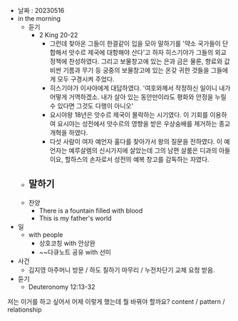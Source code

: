 - 날짜 : 20230516
- in the morning
	- 듣기
		- 2 King 20-22
			- 그런데 찾아온 그들이 한결같이 입을 모아 말하기를 '약소 국가들이 단합해서 앗수르 제국에 대항해야 산다'고 하자 히스기야가 그들의 외교정책에 찬성하였다. 그리고 보물창고에 있는 은과 금은 물론, 향료와 값비싼 기름과 무기 등 궁중의 보물창고에 있는 온갖 귀한 것들을 그들에게 모두 구경시켜 주었다.
			- 히스기야가 이사야에게 대답하였다. '여호와께서 작정하신 일이니 내가 어떻게 거역하겠소. 내가 살아 있는 동안만이라도 평화와 안정을 누릴 수 있다면 그것도 다행이 아니오'
			- 요시야왕 18년은 앗수르 제국이 몰락하는 시기였다. 이 기회를 이용하여 요시야는 성전에서 앗수르의 영향을 받은 우상숭배를 제거하는 종교개혁을 하였다.
			- 다섯 사람이 여자 예언자 훌다를 찾아가서 왕의 질문을 전하였다. 이 예언자는 예루살렘의 신시가지에 살았는데 그의 남편 살룸은 디과의 아들이요, 할하스의 손자로서 성전의 예복 창고를 감독하는 자였다.
	- 말하기
		-  
	- 찬양
		- There is a fountain filled with blood
		- This is my father's world
- 일
	- with people
		- 상호코칭 with 안상완
		- ~~다큐노트 공유 with 선미
- 사건
	- 김지영 아주머니 방문 / 하도 칠하기 마무리 / 누전차단기 교체 요청 받음.
- 듣기
	- Deuteronomy  12:13-32



저는 이거를 하고 싶어서 어제 이렇게 했는데 뭘 바꿔야 할까요?
content / pattern / relationship
